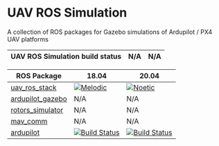 # UAV ROS Simulation
A collection of ROS packages for Gazebo simulations of Ardupilot / PX4 UAV platforms

| UAV ROS Simulation build status | N/A | N/A |
|-----------------------|---------------------------------------------------------------------------------------------------------------------------------|--------------------------------------------------------------------------------------------------------------------------------|

| ROS Package                                                                               | 18.04  | 20.04|
|-----------------------|---------------------------------------------------------------------------------------------------------------------------------|--------------------------------------------------------------------------------------------------------------------------------|
| [uav_ros_stack](https://github.com/lmark1/uav_ros_stack) | [![Melodic](https://github.com/lmark1/uav_ros_stack/workflows/Melodic/badge.svg)](https://github.com/lmark1/uav_ros_stack/actions) | [![Noetic](https://github.com/lmark1/uav_ros_stack/workflows/Noetic/badge.svg)](https://github.com/lmark1/uav_ros_stack/actions) |
| [ardupilot_gazebo](https://github.com/larics/ardupilot_gazebo) | N/A | N/A |
| [rotors_simulator](https://github.com/larics/rotors_simulator) | N/A | N/A |
| [mav_comm](https://github.com/larics/mav_comm) | N/A | N/A |
| [ardupilot](https://github.com/larics/ardupilot) | [![Build Status](https://travis-ci.com/ArduPilot/ardupilot.svg?branch=master)](https://travis-ci.com/ArduPilot/ardupilot) | [![Build Status](https://travis-ci.com/ArduPilot/ardupilot.svg?branch=master)](https://travis-ci.com/ArduPilot/ardupilot) |